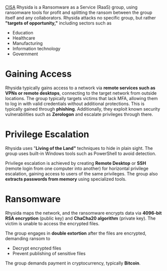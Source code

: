 [CISA](https://www.cisa.gov/news-events/cybersecurity-advisories/aa23-319a) Rhysida is a Ransomware as a Service (RaaS) group, using ransomware tools for profit and splitting the ransom between the group itself and any collaborators. Rhysida attacks no specific group, but rather **"targets of opportunity,"**  including sectors such as
- Education
- Healthcare
- Manufacturing
- Information technology
- Government

# Gaining Access
Rhysida typically gains access to a network via **remote services such as VPNs or remote desktops**, connecting to the target network from outside locations. The group typically targets victims that lack MFA, allowing them to log in with valid credentials without additional protections. This is typically gained through **phishing**. Additionally, they exploit known security vulnerabilities such as **Zerologon** and escalate privileges through there.

# Privilege Escalation
Rhysida uses "**Living of the Land"** techniques to hide in plain sight. The group uses built-in Windows tools such as PowerShell to avoid detection.

Privilege escalation is achieved by creating **Remote Desktop** or **SSH** (remote login from one computer into another) for horizontal privilege escalation, gaining access to users of the same privileges. The group also **extracts passwords from memory** using specialized tools.

# Ransomware
Rhysida maps the network, and the ransomware encrypts data via **4096-bit RSA encryption** (public key) and **ChaCha20 algorithm** (private key). The victim is unable to access the encrypted files.

The group engages in **double extortion** after the files are encrypted, demanding ransom to
- Decrypt encrypted files
- Prevent publishing of sensitive files

The group demands payment in cryptocurrency, typically **Bitcoin**.